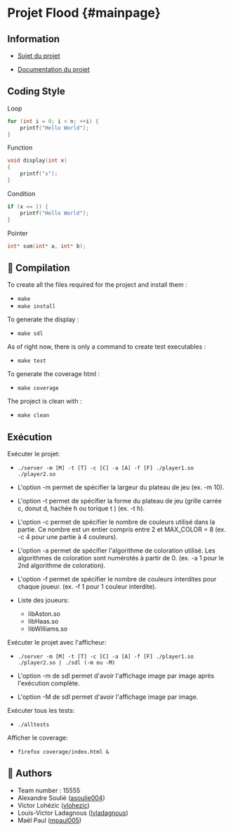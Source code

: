 Projet Flood {#mainpage}
============

## Information

- [Sujet du projet](https://www.labri.fr/perso/renault/working/teaching/projets/2021-22-S6-C-Flood.php)

- [Documentation du projet](https://vlohezic.gitlab.io/documentation_flood/)

## Coding Style 

Loop
```C
for (int i = 0; i < n; ++i) {
    printf("Hello World");
}
```

Function
```C
void display(int x) 
{
    printf("x");
}
```

Condition 
```C
if (x == 1) {
    printf("Hello World");
}
```

Pointer 

```C
int* sum(int* a, int* b);
```

## 🚀 Compilation

To create all the files required for the project and install them :
- `make`
- `make install`

To generate the display :
- `make sdl`

As of right now, there is only a command to create test executables : 
- `make test`

To generate the coverage html :
- `make coverage`

The project is clean with : 
- `make clean`

## Exécution

Exécuter le projet:
- `./server -m [M] -t [T] -c [C] -a [A] -f [F] ./player1.so ./player2.so`

- L'option -m permet de spécifier la largeur du plateau de jeu (ex. -m 10).

- L'option -t permet de spécifier la forme du plateau de jeu (grille carrée c, donut d, hachée h ou torique t ) (ex. -t h).

- L'option -c permet de spécifier le nombre de couleurs utilisé dans la partie. Ce nombre est un entier compris entre 2 et MAX_COLOR = 8 (ex. -c 4 pour une partie à 4 couleurs).

- L'option -a permet de spécifier l'algorithme de coloration utilisé. Les algorithmes de coloration sont numérotés à partir de 0. (ex. -a 1 pour le 2nd algorithme de coloration).

- L'option -f permet de spécifier le nombre de couleurs interdites pour chaque joueur. (ex. -f 1 pour 1 couleur interdite).

- Liste des joueurs:  
    - libAston.so  
    - libHaas.so  
    - libWilliams.so  

Exécuter le projet avec l'afficheur:
- `./server -m [M] -t [T] -c [C] -a [A] -f [F] ./player1.so ./player2.so | ./sdl (-m ou -M)`

- L'option -m de sdl permet d'avoir l'affichage image par image après l'exécution complète. 

- L'option -M de sdl permet d'avoir l'affichage image par image.

Exécuter tous les tests:
- `./alltests`

Afficher le coverage:
- `firefox coverage/index.html &`

## 👥 Authors
- Team number : 15555
- Alexandre Soulié ([asoulie004](https://thor.enseirb-matmeca.fr/ruby/students/asoulie004))
- Victor Lohézic ([vlohezic](https://thor.enseirb-matmeca.fr/ruby/students/vlohezic))
- Louis-Victor Ladagnous ([lvladagnous](https://thor.enseirb-matmeca.fr/ruby/students/lvladagnous))
- Maël Paul ([mpaul005](https://thor.enseirb-matmeca.fr/ruby/students/mpaul005))